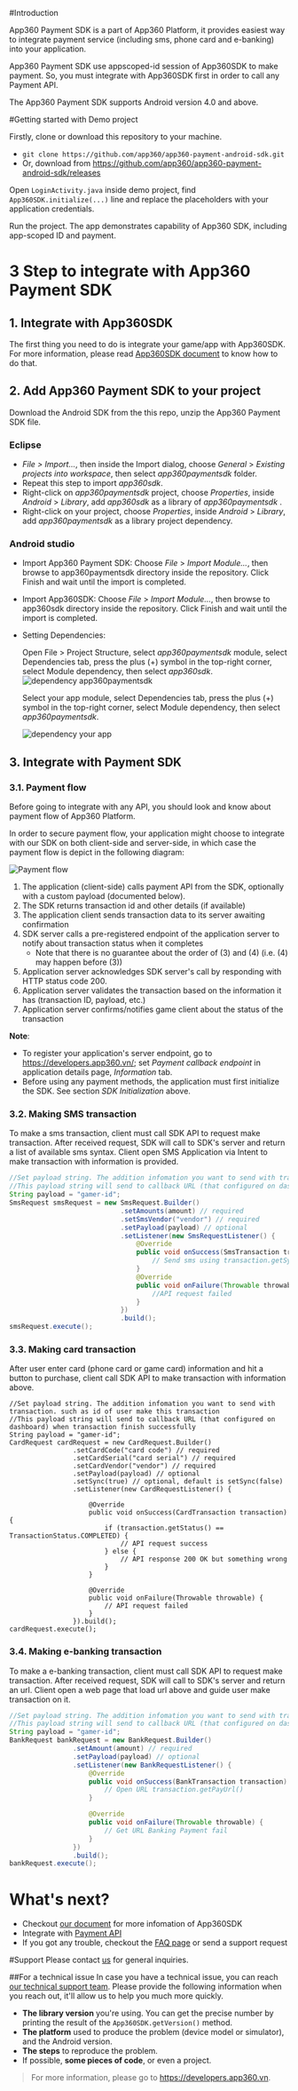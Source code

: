 #Introduction

App360 Payment SDK is a part of App360 Platform, it provides easiest way to integrate payment service (including sms, phone card and e-banking) into your application.

App360 Payment SDK use appscoped-id session of App360SDK to make payment. So, you must integrate with App360SDK first in order to call any Payment API.

The App360 Payment SDK supports Android version 4.0 and above.

#Getting started with Demo project

Firstly, clone or download this repository to your machine.

- `git clone https://github.com/app360/app360-payment-android-sdk.git`
- Or, download from https://github.com/app360/app360-payment-android-sdk/releases

Open `LoginActivity.java` inside demo project, find `App360SDK.initialize(...)` line and replace the placeholders with your application credentials.

Run the project. The app demonstrates capability of App360 SDK, including app-scoped ID and payment.

# 3 Step to integrate with App360 Payment SDK

## 1. Integrate with App360SDK

The first thing you need to do is integrate your game/app with App360SDK. For more information, please read [App360SDK document](https://github.com/app360/app360-android-sdk) to know how to do that.

## 2. Add App360 Payment SDK to your project

Download the Android SDK from the this repo, unzip the App360 Payment SDK file.

### Eclipse
- _File > Import..._, then inside the Import dialog, choose _General_ > _Existing projects into workspace_, then select _app360paymentsdk_ folder. 
- Repeat this step to import _app360sdk_.
- Right-click on _app360paymentsdk_ project, choose _Properties_, inside _Android_ > _Library_, add _app360sdk_ as a library of _app360paymentsdk_ .
- Right-click on your project, choose _Properties_, inside _Android_ > _Library_, add _app360paymentsdk_ as a library project dependency.

### Android studio
- Import App360 Payment SDK: Choose _File_ > _Import Module..._, then browse to app360paymentsdk directory inside the repository. Click Finish and wait until the import is completed.
- Import App360SDK: Choose _File_ > _Import Module..._, then browse to app360sdk directory inside the repository. Click Finish and wait until the import is completed.
- Setting Dependencies: 

    Open File > Project Structure, select _app360paymentsdk_ module, select Dependencies tab, press the plus (+) symbol in the top-right corner, select Module dependency, then select _app360sdk_.
 ![dependency app360paymentsdk](http://i.imgur.com/XcS1tda.png?1)
 
    Select your app module, select Dependencies tab, press the plus (+) symbol in the top-right corner, select Module dependency, then select _app360paymentsdk_.

    ![dependency your app](http://i.imgur.com/FxGInqj.png?1)

## 3. Integrate with Payment SDK

### 3.1. Payment flow

Before going to integrate with any API, you should look and know about payment flow of App360 Platform.

In order to secure payment flow, your application might choose to integrate with our SDK on both client-side and server-side, in which case the payment flow is depict in the following diagram:

![Payment flow](http://www.websequencediagrams.com/cgi-bin/cdraw?lz=dGl0bGUgUGF5bWVudCBzZXF1ZW5jZQoKR2FtZS0-U0RLOgAUCXJlcXVlc3QgKDEpClNESy0-R2FtZTogVHJhbnNhY3Rpb24gaWQsIHN0YXR1cywgYW1vdW50ICgyKQBGB0dhbWUgc2VydmVyOiBzZW5kIHQAMAtkYXRhIGZvciBpbnNwZQBJBigzAF8LADIJACoMaWQAYQgsIHVzZXJfaWQgKDQAbAYAZQcAgT8HYWNrIChIVFRQAIEaByAyMDApICg1AB0PAIEYDWNvbmZpcm0gKDYAExMAFAs3KQ&s=rose)

1. The application (client-side) calls payment API from the SDK, optionally with a custom payload (documented below).
2. The SDK returns transaction id and other details (if available)
3. The application client sends transaction data to its server awaiting confirmation
4. SDK server calls a pre-registered endpoint of the application server to notify about transaction status when it completes
    - Note that there is no guarantee about the order of (3) and (4) (i.e. (4) may happen before (3))
5. Application server acknowledges SDK server's call by responding with HTTP status code 200.
6. Application server validates the transaction based on the information it has (transaction ID, payload, etc.)
7. Application server confirms/notifies game client about the status of the transaction

**Note**:
- To register your application's server endpoint, go to https://developers.app360.vn/; set _Payment callback endpoint_ in application details page, _Information_ tab.
- Before using any payment methods, the application must first initialize the SDK. See section _SDK Initialization_ above.

### 3.2. Making SMS transaction

To make a sms transaction, client must call SDK API to request make transaction. After received request, SDK will call to SDK's server and return a list of available sms syntax. Client open SMS Application via Intent to make transaction with information is provided.
```Java
//Set payload string. The addition infomation you want to send with transaction. such as id of user make this transaction
//This payload string will send to callback URL (that configured on dashboard) when transaction finish successfully
String payload = "gamer-id";
SmsRequest smsRequest = new SmsRequest.Builder()
                            .setAmounts(amount) // required
                            .setSmsVendor("vendor") // required
                            .setPayload(payload) // optional
                            .setListener(new SmsRequestListener() {
                                @Override
                                public void onSuccess(SmsTransaction transaction) {
                                    // Send sms using transaction.getSyntax() and transaction.getRecipient()
                                }
                                @Override
                                public void onFailure(Throwable throwable) {	
                                    //API request failed				
                                }
                            })
                            .build();
smsRequest.execute();
```

### 3.3. Making card transaction

After user enter card (phone card or game card) information and hit a button to purchase, client call SDK API to make transaction with information above.

```Java: 
//Set payload string. The addition infomation you want to send with transaction. such as id of user make this transaction
//This payload string will send to callback URL (that configured on dashboard) when transaction finish successfully
String payload = "gamer-id";
CardRequest cardRequest = new CardRequest.Builder()
                .setCardCode("card code") // required
                .setCardSerial("card serial") // required
                .setCardVendor("vendor") // required
                .setPayload(payload) // optional
                .setSync(true) // optional, default is setSync(false)
                .setListener(new CardRequestListener() {

                    @Override
                    public void onSuccess(CardTransaction transaction) {
                        if (transaction.getStatus() == TransactionStatus.COMPLETED) {
                            // API request success
                        } else {
                            // API response 200 OK but something wrong
                        }
                    }

                    @Override
                    public void onFailure(Throwable throwable) {
                        // API request failed
                    }
                }).build();
cardRequest.execute(); 
```
### 3.4. Making e-banking transaction

To make a e-banking transaction, client must call SDK API to request make transaction. After received request, SDK will call to SDK's server and return an url. Client open a web page that load url above and guide user make transaction on it.

``` Java
//Set payload string. The addition infomation you want to send with transaction. such as id of user make this transaction
//This payload string will send to callback URL (that configured on dashboard) when transaction finish successfully
String payload = "gamer-id";
BankRequest bankRequest = new BankRequest.Builder()
                .setAmount(amount) // required
                .setPayload(payload) // optional
                .setListener(new BankRequestListener() {
                    @Override
                    public void onSuccess(BankTransaction transaction) {
                        // Open URL transaction.getPayUrl()
                    }

                    @Override
                    public void onFailure(Throwable throwable) {
                        // Get URL Banking Payment fail
                    }
                })
                .build();
bankRequest.execute();
```


# What's next?

- Checkout [our document](http://docs.app360.vn/) for more infomation of App360SDK
- Integrate with [Payment API](http://docs.app360.vn/?page_id=271)
- If you got any trouble, checkout the [FAQ page](http://docs.app360.vn/?page_id=228) or send a support request

#Support
Please contact [us](mailto:support@app360.vn) for general inquiries.

##For a technical issue
In case you have a technical issue, you can reach [our technical support team](mailto:support@app360.vn).
Please provide the following information when you reach out, it'll allow us to help you much more quickly.

 - **The library version** you're using. You can get the precise number by
   printing the result of the `App360SDK.getVersion()` method.
 - **The platform** used to produce the problem (device model or simulator),
   and the Android version.
 - **The steps** to reproduce the problem.
 - If possible, **some pieces of code**, or even a project.

> For more information, please go to https://developers.app360.vn.
